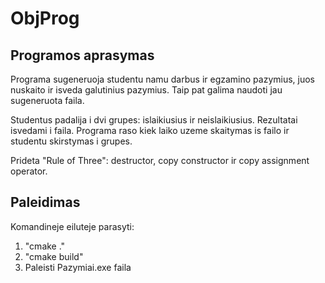 # ObjProg

## Programos aprasymas

Programa sugeneruoja studentu namu darbus ir egzamino pazymius, juos nuskaito ir isveda galutinius pazymius. Taip pat galima naudoti jau sugeneruota faila.

Studentus padalija i dvi grupes: islaikiusius ir neislaikiusius. Rezultatai isvedami i faila. Programa raso kiek laiko uzeme skaitymas is failo ir studentu skirstymas i grupes.

Prideta "Rule of Three": destructor, copy constructor ir copy assignment operator.

## Paleidimas

Komandineje eiluteje parasyti:

1. "cmake ."
2. "cmake build"
5. Paleisti Pazymiai.exe faila
